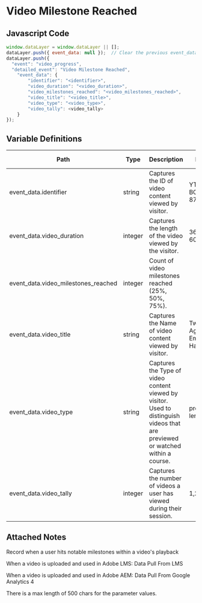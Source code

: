 # Video Milestone Reached

### 

## Javascript Code
```js
window.dataLayer = window.dataLayer || [];
dataLayer.push({ event_data: null });  // Clear the previous event_data object.
dataLayer.push({
  "event": "video_progress",
  "detailed_event": "Video Milestone Reached",
    "event_data": {
        "identifier": "<identifier>",
        "video_duration": "<video_duration>",
        "video_milestones_reached": "<video_milestones_reached>",
        "video_title": "<video_title>",
        "video_type": "<video_type>",
        "video_tally": <video_tally>
    }
});
```

## Variable Definitions

|Path|Type|Description|Example|Pattern|Min Length|Max Length|Minimum|Maximum|Multiple Of|
| --- | --- | --- | --- | --- | --- | --- | --- | --- | --- |
|event_data.identifier|string|Captures the ID of video content viewed by visitor.|YT456789, BC4567890, 876546789|||||||
|event_data.video_duration|integer|Captures the length of the video viewed by the visitor.|36, 67, 178, 600||||0|||
|event_data.video_milestones_reached|integer|Count of video milestones reached \(25%, 50%, 75%\).||||||||
|event_data.video_title|string|Captures the Name of video content viewed by visitor.|Twitch\_FPS, Age of Empires, Halo|||||||
|event_data.video_type|string|Captures the Type of video content viewed by visitor. Used to distinguish videos that are previewed or watched within a course.|preview, full length|||||||
|event_data.video_tally|integer|Captures the number of videos a user has viewed during their session.|1,2,5,10||||0|||

## Attached Notes

<p>Record when a user hits notable milestones within a video's playback</p>
<p>When a video is uploaded and used in Adobe LMS: Data Pull From LMS</p>
<p>When a video is  uploaded and used in Adobe AEM: Data Pull From Google Analytics 4</p>
<p>There is a max length of 500 chars for the parameter values.</p>
